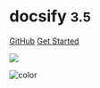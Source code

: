 <!--
 * @Author: your name
 * @Date: 2020-10-31 18:10:02
 * @LastEditTime: 2020-10-31 18:10:11
 * @LastEditors: your name
 * @Description: In User Settings Edit
 * @FilePath: /Blogs/_coverpage.md
-->
<!-- _coverpage.md -->

# docsify <small>3.5</small>

[GitHub](https://github.com/docsifyjs/docsify/)
[Get Started](#quick-start)

<!-- 背景图片 -->

![](_media/bg.png)

<!-- 背景色 -->

![color](#f0f0f0)